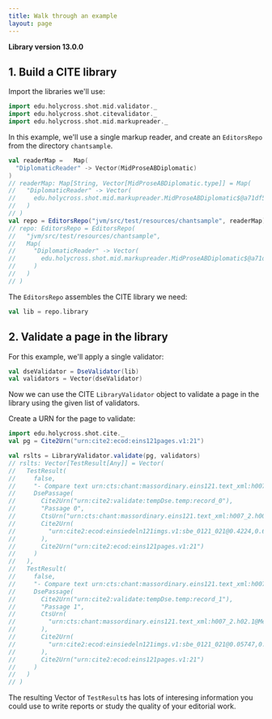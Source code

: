 ```yaml
---
title: Walk through an example
layout: page
---
```


**Library version 13.0.0**


## 1. Build a CITE library

Import the libraries we'll use:


```scala
import edu.holycross.shot.mid.validator._
import edu.holycross.shot.citevalidator._
import edu.holycross.shot.mid.markupreader._
```

In this example, we'll use a single markup reader, and create an `EditorsRepo`
from the directory `chantsample`.




```scala
val readerMap =   Map(
  "DiplomaticReader" -> Vector(MidProseABDiplomatic)
)
// readerMap: Map[String, Vector[MidProseABDiplomatic.type]] = Map(
//   "DiplomaticReader" -> Vector(
//     edu.holycross.shot.mid.markupreader.MidProseABDiplomatic$@a71df5c
//   )
// )
val repo = EditorsRepo("jvm/src/test/resources/chantsample", readerMap)
// repo: EditorsRepo = EditorsRepo(
//   "jvm/src/test/resources/chantsample",
//   Map(
//     "DiplomaticReader" -> Vector(
//       edu.holycross.shot.mid.markupreader.MidProseABDiplomatic$@a71df5c
//     )
//   )
// )
```

The `EditorsRepo` assembles the CITE library we need:


```scala
val lib = repo.library
```


## 2. Validate a page in the library

For this example, we'll apply a single validator:


```scala
val dseValidator = DseValidator(lib)
val validators = Vector(dseValidator)
```

Now we can use the CITE `LibraryValidator` object to validate a page in the library using the given list of validators.

Create a URN for the page to validate:

```scala
import edu.holycross.shot.cite._
val pg = Cite2Urn("urn:cite2:ecod:eins121pages.v1:21")
```

```scala
val rslts = LibraryValidator.validate(pg, validators)
// rslts: Vector[TestResult[Any]] = Vector(
//   TestResult(
//     false,
//     "- Compare text urn:cts:chant:massordinary.eins121.text_xml:h007_2.h00.1 to image [![Linked to zoomble image](http://www.homermultitext.org/iipsrv?IIIF=/project/homer/pyramidal/deepzoom/ecod/einsiedeln121imgs/v1/sbe_0121_021.tif/pct:42.24,67.53,29.02,6.05/2000,/0/default.jpg)](http://www.homermultitext.org/ict2/?urn=urn:cite2:ecod:einsiedeln121imgs.v1:sbe_0121_021@0.4224,0.6753,0.2902,0.06050)Indexed passage urn:cts:chant:massordinary.eins121.text_xml:h007_2.h00.1 **NOT FOUND** in text corpus.",
//     DsePassage(
//       Cite2Urn("urn:cite2:validate:tempDse.temp:record_0"),
//       "Passage 0",
//       CtsUrn("urn:cts:chant:massordinary.eins121.text_xml:h007_2.h00.1"),
//       Cite2Urn(
//         "urn:cite2:ecod:einsiedeln121imgs.v1:sbe_0121_021@0.4224,0.6753,0.2902,0.06050"
//       ),
//       Cite2Urn("urn:cite2:ecod:eins121pages.v1:21")
//     )
//   ),
//   TestResult(
//     false,
//     "- Compare text urn:cts:chant:massordinary.eins121.text_xml:h007_2.h02.1@Mem-h02.1@in to image [![Linked to zoomble image](http://www.homermultitext.org/iipsrv?IIIF=/project/homer/pyramidal/deepzoom/ecod/einsiedeln121imgs/v1/sbe_0121_021.tif/pct:5.747,65.69,67.69,20.52/2000,/0/default.jpg)](http://www.homermultitext.org/ict2/?urn=urn:cite2:ecod:einsiedeln121imgs.v1:sbe_0121_021@0.05747,0.6569,0.6769,0.2052)Indexed passage urn:cts:chant:massordinary.eins121.text_xml:h007_2.h02.1@Mem-h02.1@in **NOT FOUND** in text corpus.",
//     DsePassage(
//       Cite2Urn("urn:cite2:validate:tempDse.temp:record_1"),
//       "Passage 1",
//       CtsUrn(
//         "urn:cts:chant:massordinary.eins121.text_xml:h007_2.h02.1@Mem-h02.1@in"
//       ),
//       Cite2Urn(
//         "urn:cite2:ecod:einsiedeln121imgs.v1:sbe_0121_021@0.05747,0.6569,0.6769,0.2052"
//       ),
//       Cite2Urn("urn:cite2:ecod:eins121pages.v1:21")
//     )
//   )
// )
```

The resulting Vector of `TestResult`s has lots of interesing information you could use to write reports or study the quality of your editorial work.

